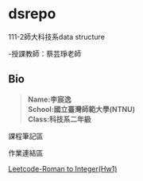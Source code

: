 # dsrepo

111-2師大科技系data structure

-授課教師：蔡芸琤老師

## Bio  
>**Name:李宸逸**  
>**School:國立臺灣師範大學(NTNU)**  
>**Class:科技系二年級**  

課程筆記區

作業連結區

[Leetcode-Roman to Integer(Hw1)](https://youtu.be/N-W8owIbUX4)
